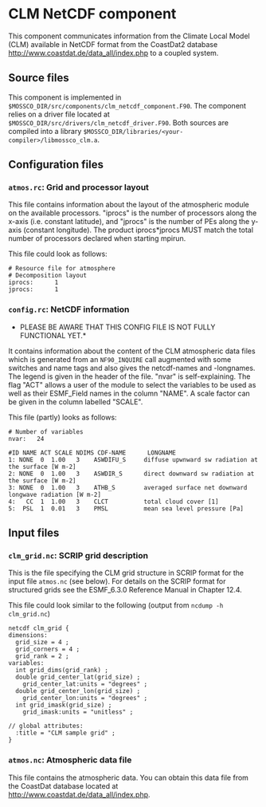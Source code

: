 # CLM NetCDF component

This component communicates information from the Climate Local Model (CLM) available in NetCDF format from the CoastDat2 database http://www.coastdat.de/data_all/index.php to a coupled system.


## Source files
This component is implemented in `$MOSSCO_DIR/src/components/clm_netcdf_component.F90`.  The component relies on a driver file located at `$MOSSCO_DIR/src/drivers/clm_netcdf_driver.F90`.  Both sources are compiled into a library `$MOSSCO_DIR/libraries/<your-compiler>/libmossco_clm.a`.


## Configuration files

### `atmos.rc`: Grid and processor layout
This file contains information about the layout of the atmospheric module on the available processors. "iprocs" is the number of processors along the x-axis (i.e. constant latitude), and "jprocs" is the number of PEs along the y-axis (constant longitude). The product iprocs*jprocs MUST match the total number of processors declared when starting mpirun.

This file could look as follows:

	# Resource file for atmosphere
	# Decomposition layout
	iprocs:      1
	jprocs:      1

### `config.rc`: NetCDF information

* PLEASE BE AWARE THAT THIS CONFIG FILE IS NOT FULLY FUNCTIONAL YET.*
 
It contains information about the content of the CLM atmospheric data files which is generated from an `NF90_INQUIRE` call augmented with some switches and name tags and also gives the netcdf-names and -longnames. The legend is given in the header of the file. "nvar" is self-explaining. The flag "ACT" allows a user of the module to select the variables to be used as well as their ESMF_Field names in the column "NAME". A scale factor can be given in the column labelled "SCALE".

This file (partly) looks as follows:

	# Number of variables
	nvar:   24

	#ID NAME ACT SCALE NDIMS CDF-NAME      LONGNAME
	1: NONE  0  1.00   3    ASWDIFU_S     diffuse upwnward sw radiation at the surface [W m-2]
	2: NONE  0  1.00   3    ASWDIR_S      direct downward sw radiation at the surface [W m-2]
	3: NONE  0  1.00   3    ATHB_S        averaged surface net downward longwave radiation [W m-2]
	4:   CC  1  1.00   3    CLCT          total cloud cover [1]
	5:  PSL  1  0.01   3    PMSL          mean sea level pressure [Pa]



## Input files

### `clm_grid.nc`: SCRIP grid description
This is the file specifying the CLM grid structure in SCRIP format for the input file `atmos.nc` (see below). For details on the SCRIP format for structured grids see the ESMF_6.3.0 Reference Manual in Chapter 12.4.

This file could look similar to the following (output from `ncdump -h clm_grid.nc`)

	netcdf clm_grid {
	dimensions:
	  grid_size = 4 ;
	  grid_corners = 4 ;
	  grid_rank = 2 ;
	variables:
	  int grid_dims(grid_rank) ;
	  double grid_center_lat(grid_size) ;
		grid_center_lat:units = "degrees" ;
	  double grid_center_lon(grid_size) ;
		grid_center_lon:units = "degrees" ;
	  int grid_imask(grid_size) ;
		grid_imask:units = "unitless" ;

	// global attributes:
	  :title = "CLM sample grid" ;
	}




### `atmos.nc`: Atmospheric data file
This file contains the atmospheric data.  You can obtain this data file from the CoastDat database located at http://www.coastdat.de/data_all/index.php.

